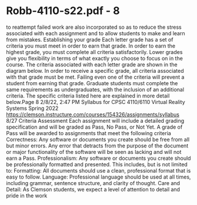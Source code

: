 # Robb-4110-s22.pdf - 8

to reattempt failed work are also incorporated so as to reduce the stress associated with each
assignment and to allow students to make and learn from mistakes.
Establishing your grade
Each letter grade has a set of criteria you must meet in order to earn that grade. In order to earn the
highest grade, you must complete all criteria satisfactorily. Lower grades give you flexibility in terms of
what exactly you choose to focus on in the course. The criteria associated with each letter grade are
shown in the diagram below. In order to receive a specific grade, all criteria associated with that grade
must be met. Failing even one of the criteria will prevent a student from earning that grade. Graduate
students must complete the same requirements as undergraduates, with the inclusion of an additional
criteria. The specific criteria listed here are explained in more detail below.Page 8
2/8/22, 2:47 PM Syllabus for CPSC 4110/6110 Virtual Reality Systems Spring 2022
https://clemson.instructure.com/courses/154326/assignments/syllabus 8/27
Criteria Assessment
Each assignment will include a detailed grading specification and will be graded as Pass, No Pass, or
Not Yet. A grade of Pass will be awarded to assignments that meet the following criteria
Correctness: Any software or documents you create should be free from all but minor errors. Any
error that detracts from the purpose of the document or major functionality of the software will be
seen as lacking and will not earn a Pass.
Professionalism: Any software or documents you create should be professionally formatted and
presented. This includes, but is not limited to:
Formatting: All documents should use a clean, professional format that is easy to follow.
Language: Professional language should be used at all times, including grammar, sentence
structure, and clarity of thought.
Care and Detail: As Clemson students, we expect a level of attention to detail and pride in the work